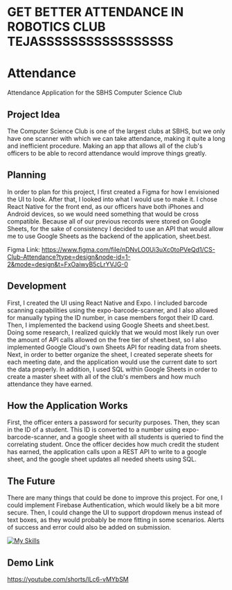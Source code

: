 # GET BETTER ATTENDANCE IN ROBOTICS CLUB TEJASSSSSSSSSSSSSSSSS

# Attendance
Attendance Application for the SBHS Computer Science Club

## Project Idea
The Computer Science Club is one of the largest clubs at SBHS, but we only have one scanner with which we can take attendance, making it quite a long and inefficient procedure. Making an app that allows all of the club's officers to be able to record attendance would improve things greatly.

## Planning
In order to plan for this project, I first created a Figma for how I envisioned the UI to look. After that, I looked into what I would use to make it. I chose React Native for the front end, as our officers have both iPhones and Android devices, so we would need something that would be cross compatible. Because all of our previous records were stored on Google Sheets, for the sake of consistency I decided to use an API that would allow me to use Google Sheets as the backend of the application, sheet.best.

Figma Link: https://www.figma.com/file/nDNvLO0Ui3uXc0toPVeQd1/CS-Club-Attendance?type=design&node-id=1-2&mode=design&t=FxOaiwyB5cLrYVJG-0

## Development
First, I created the UI using React Native and Expo. I included barcode scanning capabilities using the expo-barcode-scanner, and I also allowed for manually typing the ID number, in case members forgot their ID card. Then, I implemented the backend using Google Sheets and sheet.best. Doing some research, I realized quickly that we would most likely run over the amount of API calls allowed on the free tier of sheet.best, so I also implemented Google Cloud's own Sheets API for reading data from sheets. Next, in order to better organize the sheet, I created seperate sheets for each meeting date, and the application would use the current date to sort the data properly. In addition, I used SQL within Google Sheets in order to create a master sheet with all of the club's members and how much attendance they have earned.

## How the Application Works
First, the officer enters a password for security purposes. Then, they scan in the ID of a student. This ID is converted to a number using expo-barcode-scanner, and a google sheet with all students is queried to find the correlating student. Once the officer decides how much credit the student has earned, the application calls upon a REST API to write to a google sheet, and the google sheet updates all needed sheets using SQL. 

## The Future
There are many things that could be done to improve this project. For one, I could implement Firebase Authentication, which would likely be a bit more secure. Then, I could change the UI to support dropdown menus instead of text boxes, as they would probably be more fitting in some scenarios. Alerts of success and error could also be added on submission.

[![My Skills](https://skillicons.dev/icons?i=react,figma,github,firebase)](https://skillicons.dev)

## Demo Link 
https://youtube.com/shorts/lLc6-vMYbSM
